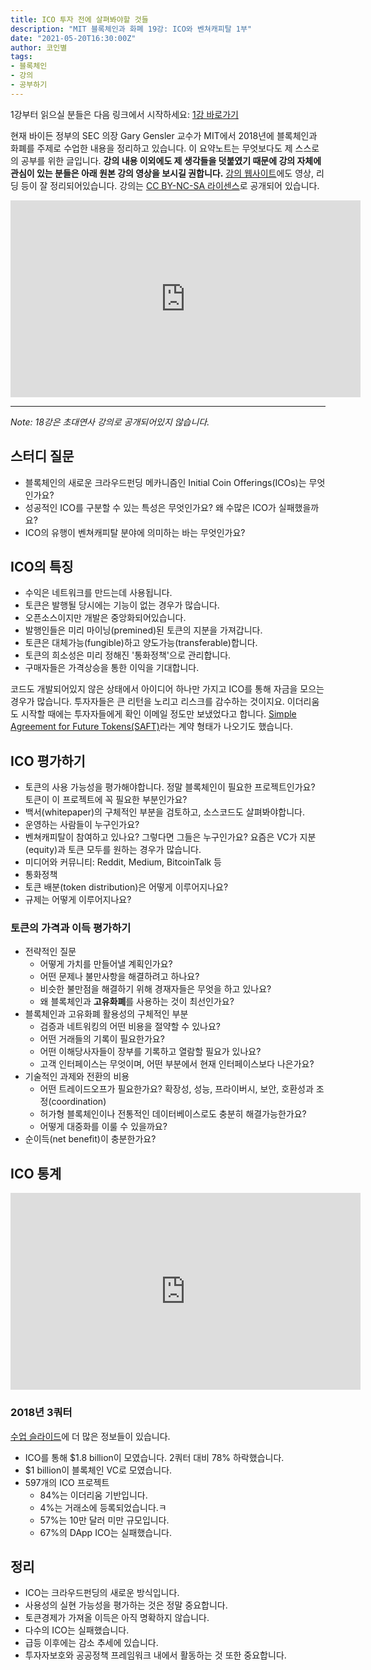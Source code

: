 ```yaml
---
title: ICO 투자 전에 살펴봐야할 것들
description: "MIT 블록체인과 화폐 19강: ICO와 벤쳐캐피탈 1부"
date: "2021-05-20T16:30:00Z"
author: 코인별
tags: 
- 블록체인
- 강의
- 공부하기
---
```


1강부터 읽으실 분들은 다음 링크에서 시작하세요: [1강 바로가기](https://coinmoon.xyz/mit-blockchain-course-1/)

현재 바이든 정부의 SEC 의장 Gary Gensler 교수가 MIT에서 2018년에 블록체인과 화폐를 주제로 수업한 내용을 정리하고 있습니다. 이 요약노트는 무엇보다도 제 스스로의 공부를 위한 글입니다. **강의 내용 이외에도 제 생각들을 덧붙였기 때문에 강의 자체에 관심이 있는 분들은 아래 원본 강의 영상을 보시길 권합니다.** [강의 웹사이트](https://ocw.mit.edu/courses/sloan-school-of-management/15-s12-blockchain-and-money-fall-2018/video-lectures/)에도 영상, 리딩 등이 잘 정리되어있습니다. 강의는 [CC BY-NC-SA 라이센스](https://creativecommons.org/licenses/by-nc-sa/4.0/)로 공개되어 있습니다.

<iframe width="560" height="315" src="https://www.youtube.com/embed/iWpQpPbo7rM" title="YouTube video player" frameborder="0" allow="accelerometer; autoplay; clipboard-write; encrypted-media; gyroscope; picture-in-picture" allowfullscreen></iframe>

---

_Note: 18강은 초대연사 강의로 공개되어있지 않습니다._

## 스터디 질문
- 블록체인의 새로운 크라우드펀딩 메카니즘인 Initial Coin Offerings(ICOs)는 무엇인가요?
- 성공적인 ICO를 구분할 수 있는 특성은 무엇인가요? 왜 수많은 ICO가 실패했을까요?
- ICO의 유행이 벤쳐캐피탈 분야에 의미하는 바는 무엇인가요?

## ICO의 특징
- 수익은 네트워크를 만드는데 사용됩니다.
- 토큰은 발행될 당시에는 기능이 없는 경우가 많습니다.
- 오픈소스이지만 개발은 중앙화되어있습니다.
- 발행인들은 미리 마이닝(premined)된 토큰의 지분을 가져갑니다.
- 토큰은 대체가능(fungible)하고 양도가능(transferable)합니다.
- 토큰의 희소성은 미리 정해진 '통화정책'으로 관리합니다.
- 구매자들은 가격상승을 통한 이익을 기대합니다.

코드도 개발되어있지 않은 상태에서 아이디어 하나만 가지고 ICO를 통해 자금을 모으는 경우가 많습니다. 투자자들은 큰 리턴을 노리고 리스크를 감수하는 것이지요. 이더리움도 시작할 때에는 투자자들에게 확인 이메일 정도만 보냈었다고 합니다. [Simple Agreement for Future Tokens(SAFT)](https://www.investopedia.com/terms/s/simple-agreement-future-tokens-saft.asp)라는 계약 형태가 나오기도 했습니다. 

## ICO 평가하기
- 토큰의 사용 가능성을 평가해야합니다. 정말 블록체인이 필요한 프로젝트인가요? 토큰이 이 프로젝트에 꼭 필요한 부분인가요?
- 백서(whitepaper)의 구체적인 부분을 검토하고, 소스코드도 살펴봐야합니다.
- 운영하는 사람들이 누구인가요?
- 벤쳐캐피탈이 참여하고 있나요? 그렇다면 그들은 누구인가요? 요즘은 VC가 지분(equity)과 토큰 모두를 원하는 경우가 많습니다.
- 미디어와 커뮤니티: Reddit, Medium, BitcoinTalk 등
- 통화정책
- 토큰 배분(token distribution)은 어떻게 이루어지나요?
- 규제는 어떻게 이루어지나요?

### 토큰의 가격과 이득 평가하기
- 전략적인 질문
  - 어떻게 가치를 만들어낼 계획인가요?
  - 어떤 문제나 불만사항을 해결하려고 하나요?
  - 비슷한 불만점을 해결하기 위해 경재자들은 무엇을 하고 있나요?
  - 왜 블록체인과 **고유화폐**를 사용하는 것이 최선인가요?
- 블록체인과 고유화폐 활용성의 구체적인 부분
  - 검증과 네트워킹의 어떤 비용을 절약할 수 있나요?
  - 어떤 거래들의 기록이 필요한가요?
  - 어떤 이해당사자들이 장부를 기록하고 열람할 필요가 있나요?
  - 고객 인터페이스는 무엇이며, 어떤 부분에서 현재 인터페이스보다 나은가요?
- 기술적인 과제와 전환의 비용
  - 어떤 트레이드오프가 필요한가요? 확장성, 성능, 프라이버시, 보안, 호환성과 조정(coordination)
  - 허가형 블록체인이나 전통적인 데이터베이스로도 충분히 해결가능한가요?
  - 어떻게 대중화를 이룰 수 있을까요?
- 순이득(net benefit)이 충분한가요?

## ICO 통계

<iframe width="560" height="315" src="https://www.youtube.com/embed/yQ7zRWujaYE" title="YouTube video player" frameborder="0" allow="accelerometer; autoplay; clipboard-write; encrypted-media; gyroscope; picture-in-picture" allowfullscreen></iframe>

### 2018년 3쿼터
[수업 슬라이드](https://ocw.mit.edu/courses/sloan-school-of-management/15-s12-blockchain-and-money-fall-2018/lecture-slides/MIT15_S12F18_ses19.pdf)에 더 많은 정보들이 있습니다.

- ICO를 통해 $1.8 billion이 모였습니다. 2쿼터 대비 78% 하락했습니다.
- $1 billion이 블록체인 VC로 모였습니다.
- 597개의 ICO 프로젝트
  - 84%는 이더리움 기반입니다.
  - 4%는 거래소에 등록되었습니다.ㅋ
  - 57%는 10만 달러 미만 규모입니다.
  - 67%의 DApp ICO는 실패했습니다.

## 정리
- ICO는 크라우드펀딩의 새로운 방식입니다.
- 사용성의 실현 가능성을 평가하는 것은 정말 중요합니다.
- 토큰경제가 가져올 이득은 아직 명확하지 않습니다.
- 다수의 ICO는 실패했습니다.
- 급등 이후에는 감소 추세에 있습니다.
- 투자자보호와 공공정책 프레임워크 내에서 활동하는 것 또한 중요합니다.